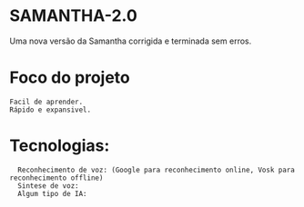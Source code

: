 # SAMANTHA-2.0
Uma nova versão da Samantha corrigida e terminada sem erros.

# Foco do projeto
    Facil de aprender.
    Rápido e expansivel.

# Tecnologias:
      Reconhecimento de voz: (Google para reconhecimento online, Vosk para reconhecimento offline)
      Sintese de voz:
      Algum tipo de IA:
